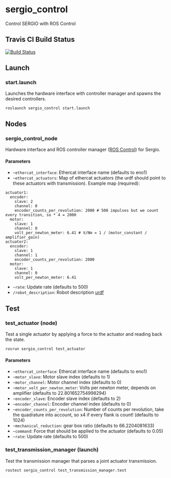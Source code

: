 # sergio_control
Control SERGIO with ROS Control

## Travis CI Build Status

[![Build Status](https://travis-ci.org/tue-robotics/sergio_control.svg)](https://travis-ci.org/tue-robotics/sergio_control)

## Launch

### start.launch

Launches the hardware interface with controller manager and spawns the desired controllers.

```
roslaunch sergio_control start.launch
```

## Nodes

### sergio_control_node

Hardware interface and ROS controller manager ([ROS Control](http://wiki.ros.org/ros_control)) for Sergio.

#### Parameters

- `~ethercat_interface`: Ethercat interface name (defaults to eno1)
- `~ethercat_actuators`: Map of ethercat actuators (the urdf should point to these actuators with transmission). Example map (required):

```
actuator1:
  encoder:
    slave: 2
    channel: 0
    encoder_counts_per_revolution: 2000 # 500 impulses but we count every transition, so * 4 = 2000
  motor:
    slave: 1
    channel: 0
    volt_per_newton_meter: 6.41 # V/Nm = 1 / (motor_constant / amplifier_gain)
actuator2:
  encoder:
    slave: 1
    channel: 1
    encoder_counts_per_revolution: 2000
  motor:
    slave: 1
    channel: 0
    volt_per_newton_meter: 6.41
```

- `~rate`: Update rate (defaults to 500)
- `/robot_description`: Robot description [urdf](http://wiki.ros.org/urdf)

## Test

### test_actuator (node)

Test a single actuator by applying a force to the actuator and reading back the state.

```
rosrun sergio_control test_actuator
```

#### Parameters

- `~ethercat_interface`: Ethercat interface name (defaults to eno1)
- `~motor_slave`: Motor slave index (defaults to 1)
- `~motor_channel`: Motor channel index (defaults to 0)
- `~motor_volt_per_newton_meter`: Volts per newton meter, depends on amplifier (defaults to 22.801652754998294)
- `~encoder_slave`: Encoder slave index (defaults to 2)
- `~encoder_channel`: Encoder channel index (defaults to 0)
- `~encoder_counts_per_revolution`: Number of counts per revolution, take the quadrature into account, so x4 if every flank is count! (defaults to 1024)
- `~mechanical_reduction`: gear box ratio (defaults to 66.2204081633)
- `~command`: Force that should be applied to the actuator (defaults to 0.05)
- `~rate`: Update rate (defaults to 500)

### test_transmission_manager (launch)

Test the transmission manager that parses a joint actuator transmission.

```
rostest sergio_control test_transmission_manager.test
```